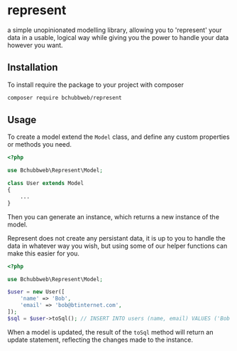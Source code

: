 # represent
a simple unopinionated modelling library, allowing you to 'represent' your data in a usable, logical way while giving you the power to handle your data however you want.

## Installation

To install require the package to your project with composer
```bash
composer require bchubbweb/represent
```

## Usage

To create a model extend the `Model` class, and define any custom properties or methods you need.
```php
<?php

use Bchubbweb\Represent\Model;

class User extends Model
{
    ...
}
```

Then you can generate an instance, which returns a new instance of the model.

Represent does not create any persistant data, it is up to you to handle the data in whatever way you wish, but using some of our helper functions can make this easier for you.
```php
<?php

use Bchubbweb\Represent\Model;

$user = new User([
    'name' => 'Bob',
    'email' => 'bob@btinternet.com',
]);
$sql = $user->toSql(); // INSERT INTO users (name, email) VALUES ('Bob', 'bob@btinternet.com');
```

When a model is updated, the result of the `toSql` method will return an update statement, reflecting the changes made to the instance.
```php
